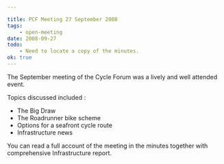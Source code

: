 ```yaml
---

title: PCF Meeting 27 September 2008
tags:
    - open-meeting
date: 2008-09-27
todo:
    - Need to locate a copy of the minutes.
ok: true
---
```


The September meeting of the Cycle Forum was a lively and well attended event.

Topics discussed included :

* The Big Draw
* The Roadrunner bike scheme
* Options for a seafront cycle route
* Infrastructure news

You can read a full account of the meeting in the minutes together with comprehensive Infrastructure report.
